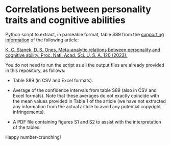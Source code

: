 # Correlations between personality traits and cognitive abilities

Python script to extract, in parseable format, table S89 from the [supporting information](https://www.pnas.org/doi/suppl/10.1073/pnas.2212794120/suppl_file/pnas.2212794120.sapp.pdf) of the following article:

[K. C. Stanek, D. S. Ones, Meta-analytic relations between personality and cognitive ability. Proc. Natl. Acad. Sci. U. S. A. 120 (2023).](https://doi.org/10.1073/pnas.2212794120)

You do not need to run the script as all the output files are already provided in this repository, as follows:

- Table S89 (in CSV and Excel formats).
  
- Average of the confidence intervals from table S89 (also in CSV and Excel formats). Note that these averages do not exactly coincide with the mean values provided in Table 1 of the article (we have not extracted any information from the actual article to avoid any potential copyright infringements).

- A PDF file containing figures S1 and S2 to assist with the interpretation of the tables.

Happy number-crunching!
